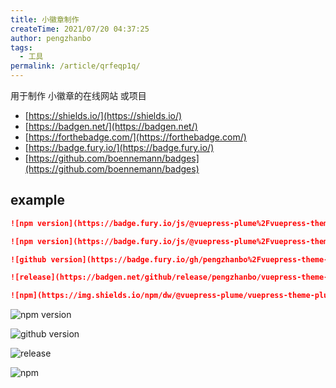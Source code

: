 ```yaml
---
title: 小徽章制作
createTime: 2021/07/20 04:37:25
author: pengzhanbo
tags: 
  - 工具
permalink: /article/qrfeqp1q/
---
```


用于制作 小徽章的在线网站 或项目

- [https://shields.io/](https://shields.io/)
- [https://badgen.net/](https://badgen.net/)
- [https://forthebadge.com/](https://forthebadge.com/)
- [https://badge.fury.io/](https://badge.fury.io/)
- [https://github.com/boennemann/badges](https://github.com/boennemann/badges)

## example

``` md
![npm version](https://badge.fury.io/js/@vuepress-plume%2Fvuepress-theme-plume.svg)

![npm version](https://badge.fury.io/js/@vuepress-plume%2Fvuepress-theme-plume.svg)

![github version](https://badge.fury.io/gh/pengzhanbo%2Fvuepress-theme-plume.svg)

![release](https://badgen.net/github/release/pengzhanbo/vuepress-theme-plume/)

![npm](https://img.shields.io/npm/dw/@vuepress-plume/vuepress-theme-plume?style=plastic)

```
![npm version](https://badge.fury.io/js/@vuepress-plume%2Fvuepress-theme-plume.svg)

![github version](https://badge.fury.io/gh/pengzhanbo%2Fvuepress-theme-plume.svg)

![release](https://badgen.net/github/release/pengzhanbo/vuepress-theme-plume/)

![npm](https://img.shields.io/npm/dw/@vuepress-plume/vuepress-theme-plume?style=plastic)
